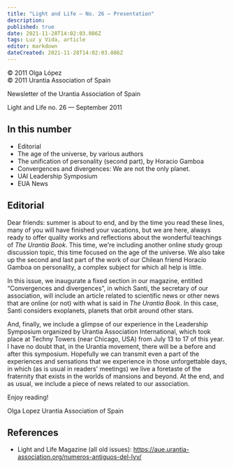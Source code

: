 ```yaml
---
title: "Light and Life — No. 26 — Presentation"
description: 
published: true
date: 2021-11-28T14:02:03.086Z
tags: Luz y Vida, article
editor: markdown
dateCreated: 2021-11-28T14:02:03.086Z
---
```


<p class="v-card v-sheet theme--light gray lighten-3 px-2">© 2011 Olga López<br>© 2011 Urantia Association of Spain</p>


Newsletter of the Urantia Association of Spain

Light and Life no. 26 — September 2011

## In this number

- Editorial
- The age of the universe, by various authors
- The unification of personality (second part), by Horacio Gamboa
- Convergences and divergences: We are not the only planet.
- UAI Leadership Symposium
- EUA News


## Editorial

Dear friends: summer is about to end, and by the time you read these lines, many of you will have finished your vacations, but we are here, always ready to offer quality works and reflections about the wonderful teachings of _The Urantia Book_. This time, we're including another online study group discussion topic, this time focused on the age of the universe. We also take up the second and last part of the work of our Chilean friend Horacio Gamboa on personality, a complex subject for which all help is little.

In this issue, we inaugurate a fixed section in our magazine, entitled “Convergences and divergences”, in which Santi, the secretary of our association, will include an article related to scientific news or other news that are online (or not) with what is said in _The Urantia Book_. In this case, Santi considers exoplanets, planets that orbit around other stars.

And, finally, we include a glimpse of our experience in the Leadership Symposium organized by Urantia Association International, which took place at Techny Towers (near Chicago, USA) from July 13 to 17 of this year. I have no doubt that, in the Urantia movement, there will be a before and after this symposium. Hopefully we can transmit even a part of the experiences and sensations that we experience in those unforgettable days, in which (as is usual in readers' meetings) we live a foretaste of the fraternity that exists in the worlds of mansions and beyond. At the end, and as usual, we include a piece of news related to our association.

Enjoy reading!

Olga Lopez
Urantia Association of Spain

## References

- Light and Life Magazine (all old issues): https://aue.urantia-association.org/numeros-antiguos-del-lyv/

